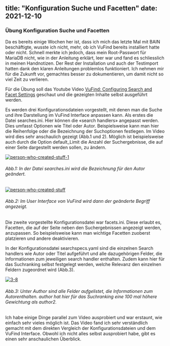 title: "Konfiguration Suche und Facetten"
date: 2021-12-10
---
<h3>Übung Konfiguration Suche und Facetten</h3>
<p>Da es bereits einige Wochen her ist, dass ich mich das letzte Mal mit BAIN beschäftigte, wusste ich nicht, mehr, ob ich VuFind bereits installiert hatte oder nicht. Schnell merkte ich jedoch, dass mein Root-Passwort für MariaDB nicht, wie in der Anleitung erklärt, leer war und fand es schliesslich in meinen Handnotizen. Der Rest der Installation und auch der Testimport hatten dank den klaren Anleitungen problemlos funktioniert. Ich nehmen mir für die Zukunft vor, gemachtes besser zu dokumentieren, um damit nicht so viel Zeit zu verlieren. </p>
<p>Für die Übung soll das Youtube Video <a href=" https://www.youtube.com/watch?v=qFbW8u9UQyM&list=PL5_8_wT3JpgE5rv38PwE2ulKlgzBY389y&index=5"> VuFind: Configuring Search and Facet Settings</a> geschaut und die gezeigten Inhalte selbst ausgeführt werden. </p>
<p>Es werden drei Konfigurationsdateien vorgestellt, mit denen man die Suche und ihre Darstellung im VuFind Interface anpassen kann. Als erstes die Datei searches.ini. Hier können die «search handlers» angepasst werden. Dies umfasst Optionen wie Titel oder Autor. Beispielsweise kann man hier die Reihenfolge oder die Bezeichnung der Suchoptionen festlegen. Im Video wird dies sehr anschaulich gezeigt (Abb.1 und 2). Möglich ist beispielsweise auch durch die Option default_Limit die Anzahl der Suchergebnisse, die auf einer Seite dargestellt werden sollen, zu ändern.</p>
<a href="https://ibb.co/y5Lw4k5"><img src="https://i.ibb.co/k0YRmD0/person-who-created-stuff-1.png" alt="person-who-created-stuff-1" border="0"></a>
<h6><i>Abb.1: In der Datei searches.ini wird die Bezeichnung für den Autor geändert. </i></h6>


<a href="https://ibb.co/KWJ2sPQ"><img src="https://i.ibb.co/zZzX2ML/person-who-created-stuff.png" alt="person-who-created-stuff" border="0"></a>
<h6><i>Abb.2: Im User Interface von VuFind wird dann der geänderte Begriff angezeigt. </i></h6>

<p>Die zweite vorgestellte Konfigurationsdatei war facets.ini. Diese erlaubt es, Facetten, die auf der Seite neben den Suchergebnissen angezeigt werden, anzupassen. So beispielsweise kann man wichtige Facetten zuoberst platzieren und andere deaktivieren.</p>
<p> In der Konfigurationsdatei searchspecs.yaml sind die einzelnen Search handlers wie Autor oder Titel aufgeführt und alle dazugehörigen Felder, die Informationen zum jeweiligen search handler enthalten. Zudem kann hier für das Suchranking selbst festgelegt werden, welche Relevanz den einzelnen Feldern zugeordnet wird (Abb.3). </p>
<a href="https://ibb.co/wM2dG35"><img src="https://i.ibb.co/Lns0jbV/3-8.png" alt="3-8" border="0"></a>
<h6><i>Abb.3: Unter Author sind alle Felder aufgelistet, die Informationen zum Autorenthalten. author hat hier für das Suchranking eine 100 mal höhere Gewichtung als author2. </i></h6>
<p>Ich habe einige Dinge parallel zum Video ausprobiert und war erstaunt, wie einfach sehr vieles möglich ist. Das Video fand ich sehr verständlich gemacht mit dem direkten Vergleich der Konfigurationsdateien und dem VuFind Interface. Obwohl ich nicht alles selbst ausprobiert habe, gibt es einen sehr anschaulichen Überblick. </p>


